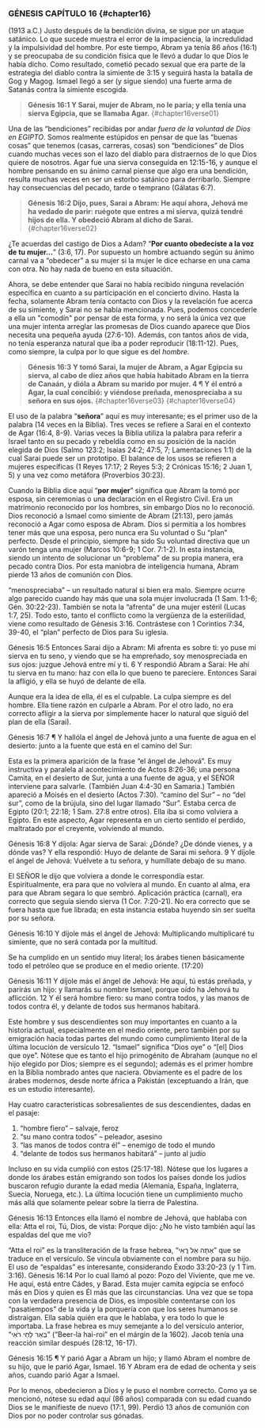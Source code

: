 ### GÉNESIS CAPÍTULO 16 {#chapter16}

(1913 a.C.) Justo después de la bendición divina, se sigue por un ataque satánico. Lo que sucede muestra el error de la impaciencia, la incredulidad y la impulsividad del hombre. Por este tiempo, Abram ya tenía 86 años (16:1) y se preocupaba de su condición física que le llevó a dudar lo que Dios le había dicho. Como resultado, cometió pecado sexual que era parte de la estrategia del diablo contra la simiente de 3:15 y seguirá hasta la batalla de Gog y Magog. Ismael llegó a ser (y sigue siendo) una fuerte arma de Satanás contra la simiente escogida.

>**Génesis 16:1 Y Sarai, mujer de Abram, no le paría; y ella tenía una sierva Egipcia, que se llamaba Agar.** {#chapter16verse01}

Una de las “bendiciones” recibidas por andar *fuera de la voluntad de Dios en EGIPTO*. Somos realmente estúpidos en pensar de que las “buenas cosas” que tenemos (casas, carreras, cosas) son “bendiciones” de Dios cuando muchas veces son el lazo del diablo para distraernos de lo que Dios quiere de nosotros. Agar fue una sierva conseguida en 12:15-16, y aunque el hombre pensando en su ánimo carnal piense que algo era una bendición, resulta muchas veces en ser un estorbo satánico para derribarlo. Siempre hay consecuencias del pecado, tarde o temprano (Gálatas 6:7).

>**Génesis 16:2 Dijo, pues, Sarai a Abram: He aquí ahora, Jehová me ha vedado de parir: ruégote que entres a mi sierva, quizá tendré hijos de ella. Y obedeció Abram al dicho de Sarai.** {#chapter16verse02}

¿Te acuerdas del castigo de Dios a Adam? “**Por cuanto obedeciste a la voz de tu mujer…**” (3:6, 17). Por supuesto un hombre actuando según su ánimo carnal va a “obedecer” a su mujer si la mujer le dice echarse en una cama con otra. No hay nada de bueno en esta situación.

Ahora, se debe entender que Sarai no había recibido ninguna revelación específica en cuanto a su participación en el concierto divino. Hasta la fecha, solamente Abram tenía contacto con Dios y la revelación fue acerca de su simiente, y Sarai no se había mencionada. Pues, podemos concederle a ella un "comodín" por pensar de esta forma, y no será la única vez que una mujer intenta arreglar las promesas de Dios cuando aparece que Dios necesita una pequeña ayuda (27:6-10). Además, con tantos años de vida, no tenía esperanza natural que iba a poder reproducir (18:11-12). Pues, como siempre, la culpa por lo que sigue es del *hombre*.

>**Génesis 16:3 Y tomó Sarai, la mujer de Abram, a Agar Egipcia su sierva, al cabo de diez años que había habitado Abram en la tierra de Canaán, y dióla a Abram su marido por mujer.
4 ¶ Y él entró a Agar, la cual concibió: y viéndose preñada, menospreciaba a su señora en sus ojos.** {#chapter16verse03} {#chapter16verse04}

El uso de la palabra “**señora**” aquí es muy interesante; es el primer uso de la palabra (14 veces en la Biblia). Tres veces se refiere a Sarai en el contexto de Agar (16:4, 8-9). Varias veces la Biblia utiliza la palabra para referir a Israel tanto en su pecado y rebeldía como en su posición de la nación elegida de Dios (Salmo 123:2; Isaías 24:2; 47:5, 7; Lamentaciones 1:1) de la cual Sarai puede ser un prototipo. El balance de los usos se refieren a mujeres específicas (1 Reyes 17:17; 2 Reyes 5:3; 2 Crónicas 15:16; 2 Juan 1, 5) y una vez como metáfora (Proverbios 30:23).

Cuando la Biblia dice aquí “**por mujer**” significa que Abram la tomó por esposa, sin ceremonias o una declaración en el Registro Civil. Era un matrimonio reconocido por los hombres, sin embargo Dios no lo reconoció. Dios reconoció a Ismael como simiente de Abram (21:13), pero jamás reconoció a Agar como esposa de Abram. Dios sí permitía a los hombres tener más que una esposa, pero nunca era Su voluntad o Su “plan” perfecto. Desde el principio, siempre ha sido Su voluntad directiva que un varón tenga una mujer (Marcos 10:6-9; 1 Cor. 7:1-2). In esta instancia, siendo un intento de solucionar un “problema” de su propia manera, era pecado contra Dios. Por esta maniobra de inteligencia humana, Abram pierde 13 años de comunión con Dios.

“menospreciaba” – un resultado natural si bien era malo. Siempre ocurre algo parecido cuando hay más que una sola mujer involucrada (1 Sam. 1:1-6; Gén. 30:22-23). También se nota la “afrenta” de una mujer estéril (Lucas 1:7, 25). Todo esto, tanto el conflicto como la vergüenza de la esterilidad, viene como resultado de Génesis 3:16. Contrástese con 1 Corintios 7:34, 39-40, el “plan” perfecto de Dios para Su iglesia.

Génesis 16:5 Entonces Sarai dijo a Abram: Mi afrenta es sobre ti: yo puse mi sierva en tu seno, y viendo que se ha empreñado, soy menospreciada en sus ojos: juzgue Jehová entre mí y ti.
6 Y respondió Abram a Sarai: He ahí tu sierva en tu mano: haz con ella lo que bueno te pareciere. Entonces Sarai la afligió, y ella se huyó de delante de ella.

Aunque era la idea de ella, él es el culpable. La culpa siempre es del hombre. Ella tiene razón en culparle a Abram. Por el otro lado, no era correcto afligir a la sierva por simplemente hacer lo natural que siguió del plan de ella (Sarai).

Génesis 16:7 ¶ Y hallóla el ángel de Jehová junto a una fuente de agua en el desierto: junto a la fuente que está en el camino del Sur:

Esta es la primera aparición de la frase “el ángel de Jehová”. Es muy instructiva y paralela al acontecimiento de Actos 8:26-36; una persona Camita, en el desierto de Sur, junta a una fuente de agua, y el SEÑOR interviene para salvarle. (También Juan 4:4-30 en Samaria.) También apareció a Moisés en el desierto (Actos 7:30).
“camino del Sur” – no “del sur”, como de la brújula, sino del lugar llamado “Sur”. Estaba cerca de Egipto (20:1; 22:18; 1 Sam. 27:8 entre otros). Ella iba si como volviera a Egipto. En este aspecto, Agar representa en un cierto sentido el perdido, maltratado por el creyente, volviendo al mundo.

Génesis 16:8 Y díjola: Agar sierva de Sarai: ¿Dónde? ¿De dónde vienes, y a dónde vas? Y ella respondió: Huyo de delante de Sarai mi señora.
9 Y díjole el ángel de Jehová: Vuélvete a tu señora, y humíllate debajo de su mano.

El SEÑOR le dijo que volviera a donde le correspondía estar. Espiritualmente, era para que no volviera al mundo. En cuanto al alma, era para que Abram segara lo que sembró. Aplicación práctica (carnal), era correcto que seguía siendo sierva (1 Cor. 7:20-21). No era correcto que se fuera hasta que fue librada; en esta instancia estaba huyendo sin ser suelta por su señora.

Génesis 16:10 Y díjole más el ángel de Jehová: Multiplicando multiplicaré tu simiente, que no será contada por la multitud.

Se ha cumplido en un sentido muy literal; los árabes tienen básicamente todo el petróleo que se produce en el medio oriente. (17:20)

Génesis 16:11 Y díjole más el ángel de Jehová: He aquí, tú estás preñada, y parirás un hijo: y llamarás su nombre Ismael, porque oído ha Jehová tu aflicción.
12 Y él será hombre fiero: su mano contra todos, y las manos de todos contra él, y delante de todos sus hermanos habitará.

Este hombre y sus descendientes son muy importantes en cuanto a la historia actual, especialmente en el medio oriente, pero también por su emigración hacia todas partes del mundo como cumplimiento literal de la última locución de versículo 12. “Ismael” significa “Dios oye” o “[el] Dios que oye”. Nótese que es tanto el hijo primogénito de Abraham (aunque no el hijo elegido por Dios; siempre es el segundo); además es el primer hombre en la Biblia nombrado antes que naciera. Obviamente es el padre de los árabes modernos, desde norte áfrica a Pakistán (exceptuando a Irán, que es un estudio interesante).

Hay cuatro características sobresalientes de sus descendientes, dadas en el pasaje:
1.	“hombre fiero” – salvaje, feroz
2.	“su mano contra todos” – peleador, asesino
3.	“las manos de todos contra él” – enemigo de todo el mundo
4.	“delante de todos sus hermanos habitará” – junto al judío

Incluso en su vida cumplió con estos (25:17-18). Nótese que los lugares a donde los árabes están emigrando son todos los países donde los judíos buscaron refugio durante la edad media (Alemania, España, Inglaterra, Suecia, Noruega, etc.). La última locución tiene un cumplimiento mucho más allá que solamente pelear sobre la tierra de Palestina.

Génesis 16:13 Entonces ella llamó el nombre de Jehová, que hablaba con ella: Atta el roi, Tú, Dios, de vista: Porque dijo: ¿No he visto también aquí las espaldas del que me vio?

“Atta el roi” es la transliteración de la frase hebrea, “אַתָּה אֵל רֳאִי” que se traduce en el versículo. Se vincula obviamente con el nombre para su hijo. El uso de “espaldas” es interesante, considerando Éxodo 33:20-23 (y 1 Tim. 3:16).
Génesis 16:14 Por lo cual llamó al pozo: Pozo del Viviente, que me ve. He aquí, está entre Cádes, y Barad.
Esta mujer camita egipcia se enfocó más en Dios y quien es Él más que las circunstancias. Una vez que se topa con la verdadera presencia de Dios, es imposible contentarse con los “pasatiempos” de la vida y la porquería con que los seres humanos se distraigan. Ella sabía quién era que le hablaba, y era todo lo que le importaba. La frase hebrea es muy semejante a lo del versículo anterior, “בְּאֵר לַחַי רֹאִי” (“Beer-la hai-roi” en el márgin de la 1602). Jacob tenía una reacción similar después (28:12, 16-17).

Génesis 16:15 ¶ Y parió Agar a Abram un hijo; y llamó Abram el nombre de su hijo, que le parió Agar, Ismael.
16 Y Abram era de edad de ochenta y seis años, cuando parió Agar a Ismael.

Por lo menos, obedecieron a Dios y le puso el nombre correcto. Como ya se mencionó, nótese su edad aquí (86 años) comparada con su edad cuando Dios se le manifieste de nuevo (17:1, 99). Perdió 13 años de comunión con Dios por no poder controlar sus gónadas.
